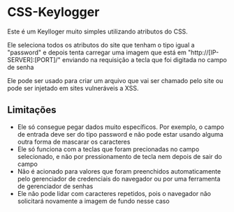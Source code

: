 # CSS-Keylogger

Este é um Keylloger muito simples utilizando atributos do CSS.

Ele seleciona todos os atributos do site que tenham o tipo igual a "password" e depois tenta carregar uma imagem que está em "http://[IP-SERVER]:[PORT]/" enviando na requisição a tecla que foi digitada no campo de senha

Ele pode ser usado para criar um arquivo que vai ser chamado pelo site ou pode ser injetado em sites vulneráveis a XSS.

## Limitações

* Ele só consegue pegar dados muito específicos. Por exemplo, o campo de entrada deve ser do tipo password e não pode estar usando alguma outra forma de mascarar os caracteres
* Ele só funciona com a teclas que foram precionadas no campo selecionado, e não por pressionamento de tecla nem depois de sair do campo
* Não é acionado para valores que foram preenchidos automaticamente pelo gerenciador de credenciais do navegador ou por uma ferramenta de gerenciador de senhas
* Ele não pode lidar com caracteres repetidos, pois o navegador não solicitará novamente a imagem de fundo nesse caso
